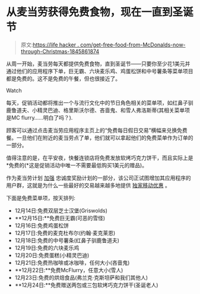 # 从麦当劳获得免费食物，现在一直到圣诞节

> 原文:[https://life hacker . com/get-free-food-from-McDonalds-now-through-Christmas-1845861874](https://lifehacker.com/get-free-food-from-mcdonalds-now-through-christmas-1845861874)

从周一开始，麦当劳每天都提供免费食物，直到圣诞节——只要你至少花1美元并通过他们的应用程序下单，巨无霸、六块麦乐鸡、鸡蛋松饼和中号薯条等菜单项目都是免费的。这不是免费的午餐，但也很接近了。

Watch

每天，促销活动都将推出一个与流行文化中的节日角色相关的菜单项，如红鼻子驯鹿鲁道夫、小精灵巴迪、格里斯沃尔德、吝啬鬼、和雪人弗洛斯蒂(其相关菜单项是MC flurry……明白了吗？).

顾客可以通过点击麦当劳应用程序主页上的“免费每日假日交易”横幅来兑换免费餐。一旦他们在附近的麦当劳点了单，他们就可以拿起他们的免费菜单作为订单的一部分。

值得注意的是，在平安夜，快餐连锁店将免费发放软烤巧克力饼干，而且实际上是*免费的(*这是促销活动中唯一不需要最低购买1美元的赠品)。

作为麦当劳计划 [加强](https://nypost.com/2020/09/23/mcdonalds-is-quietly-working-on-its-first-ever-food-loyalty-program/) 忠诚度奖励计划的一部分，该公司正试图增加其应用程序的用户群，这就是为什么一些最好的交易越来越多地提供 [独家移动优惠](https://www.usatoday.com/story/money/food/2020/09/15/travis-scott-meal-mcdonalds-shortage-high-demand-cactus-jack/5811186002/) 。

下面是免费菜单项，按天排列:

*   12月14日:免费双层芝士汉堡(Griswolds)
*   **12月15日:**免费巨无霸(可恶的雪怪)
*   12月16日:免费鸡蛋松饼
*   12月17日:免费的麦克杜布尔(约翰·麦克莱恩)
*   12月18日:免费的中号薯条(红鼻子驯鹿鲁道夫)
*   12月19日:免费的六块麦乐鸡
*   12月20日:免费蛋糕(小精灵巴迪)
*   12月21日:免费热咖啡或冰咖啡，任何大小(吝啬鬼)
*   **12月22日:**免费McFlurry，任意大小(雪人)
*   12月23日:免费的烘焙食品(弗兰克·克斯坦萨和我们其他人)
*   **12月24日:**免费赠送两包或三包软烤巧克力饼干(圣诞老人)